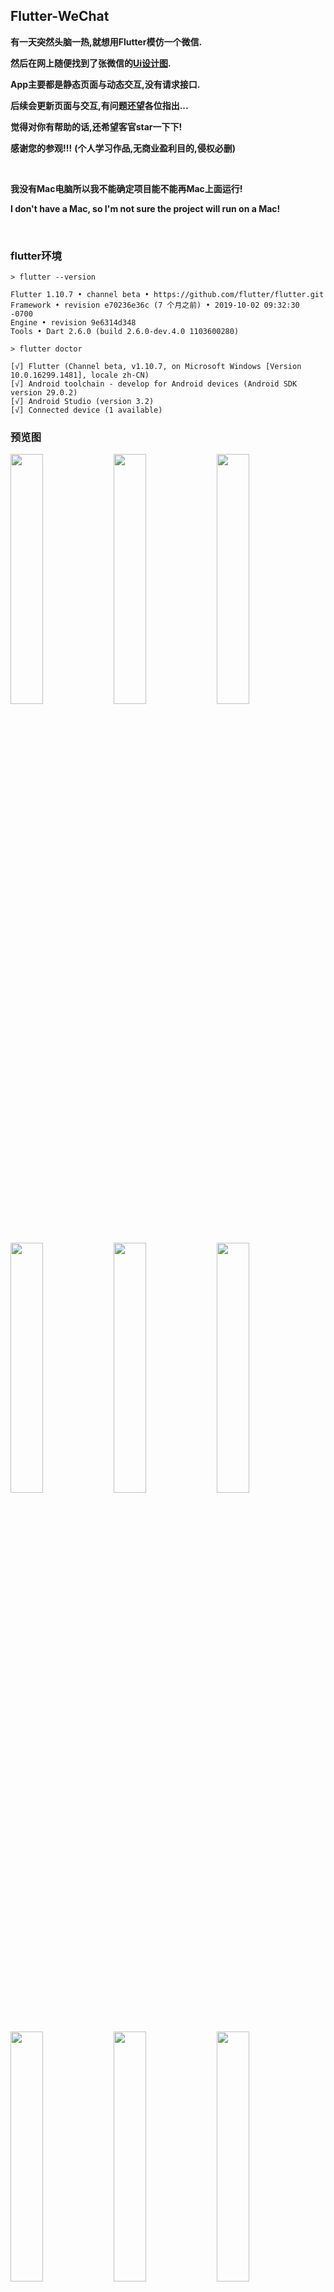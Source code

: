 ## Flutter-WeChat

**有一天突然头脑一热,就想用Flutter模仿一个微信.** 

**然后在网上随便找到了张微信的[Ui设计图](https://www.zcool.com.cn/work/ZMTIxMzk3Mjg=.html).** 

**App主要都是静态页面与动态交互,没有请求接口.**

**后续会更新页面与交互,有问题还望各位指出...**

**觉得对你有帮助的话,还希望客官star一下下!**

**感谢您的参观!!!** **(个人学习作品,无商业盈利目的,侵权必删)**

<br/>

**我没有Mac电脑所以我不能确定项目能不能再Mac上面运行!**

**I don't have a Mac, so I'm not sure the project will run on a Mac!**

<br/>

### flutter环境

```
> flutter --version 

Flutter 1.10.7 • channel beta • https://github.com/flutter/flutter.git
Framework • revision e70236e36c (7 个月之前) • 2019-10-02 09:32:30 -0700
Engine • revision 9e6314d348
Tools • Dart 2.6.0 (build 2.6.0-dev.4.0 1103600280)
```

```
> flutter doctor 

[√] Flutter (Channel beta, v1.10.7, on Microsoft Windows [Version 10.0.16299.1481], locale zh-CN)
[√] Android toolchain - develop for Android devices (Android SDK version 29.0.2)
[√] Android Studio (version 3.2)
[√] Connected device (1 available)

```

### 预览图

<p>
<img src="https://github.com/kuaifengle/Flutter-WeChat/blob/master/appGif/app.gif?raw=true" width="32%"/>
<img src="https://github.com/kuaifengle/Flutter-WeChat/blob/master/appGif/3.png?raw=true" width="32%"/>
<img src="https://github.com/kuaifengle/Flutter-WeChat/blob/master/appGif/1.png?raw=true" width="32%"/>
</p >
<p>
<img src="https://github.com/kuaifengle/Flutter-WeChat/blob/master/appGif/4.png?raw=true" width="32%"/>
<img src="https://github.com/kuaifengle/Flutter-WeChat/blob/master/appGif/5.png?raw=true" width="32%"/>
<img src="https://github.com/kuaifengle/Flutter-WeChat/blob/master/appGif/6.png?raw=true" width="32%"/>
</p >
<p>
<img src="https://github.com/kuaifengle/Flutter-WeChat/blob/master/appGif/2.png?raw=true" width="32%"/>
<img src="https://github.com/kuaifengle/Flutter-WeChat/blob/master/appGif/8.png?raw=true" width="32%"/>
<img src="https://github.com/kuaifengle/Flutter-WeChat/blob/master/appGif/7.png?raw=true" width="32%"/>
</p >
<p>
<img src="https://github.com/kuaifengle/Flutter-WeChat/blob/master/appGif/10.png?raw=true" width="32%"/>
<img src="https://github.com/kuaifengle/Flutter-WeChat/blob/master/appGif/9.png?raw=true" width="32%"/>
<img src="https://github.com/kuaifengle/Flutter-WeChat/blob/master/appGif/12.png?raw=true" width="32%"/>
</p>
